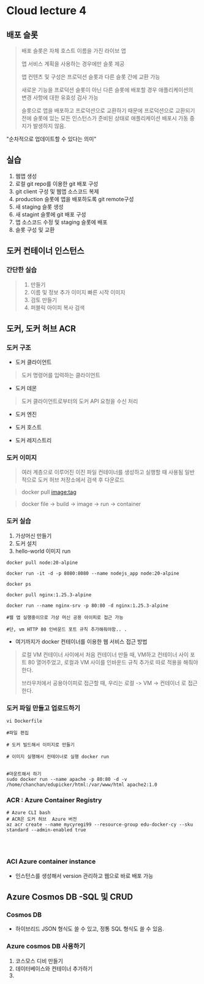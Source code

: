 # Cloud lecture 4 

## 배포 슬롯 
> 배포 슬롯은 자체 호스트 이름을 가진 라이브 앱
>
> 앱 서비스 계획을 사용하는 경우에만 슬롯 제공
>
> 앱 컨텐츠 및 구성은 프로덕션 슬롯과 다른 슬롯 간에 교환 가능
>
> 새로운 기능을 프로덕션 슬롯이 아닌 다른 슬롯에 배포할 경우 애플리케이션의 변경 사항에 대한 유효성 검사 가능
>
> 슬롯으로 앱을 배포하고 프로덕션으로 교환하기 때문에 프로덕션으로 교환되기 전에 슬롯에 있는 모든 인스턴스가 준비된 상태로 애플리케이션 배포시 가동 중지가 발생하지 않음. 
>
"순차적으로 업데이트할 수 있다는 의미" 


## 실습
1. 웹앱 생성
2. 로컬 git repo를 이용한 git 배포 구성
3. git client 구성 및 웹앱 소스코드 복제
4. production 슬롯에 앱을 배포하도록 git remote구성
5. 새 staging 슬롯 생성
6. 새 stagint 슬롯에 git 배포 구성
7. 앱 소스코드 수정 및 staging 슬롯에 배포
8. 슬롯 구성 및 교환 

## 도커 컨테이너 인스턴스 

### 간단한 실습 
> 1. 만들기
> 2. 이름 및 정보 추가 이미지 빠른 시작 이미지 
> 3. 검토 만들기 
> 4. 퍼블릭 아이피 복사 검색 
>

## 도커, 도커 허브 ACR

### 도커 구조
- 도커 클라이언트
> 도커 명령어를 입력하는 클라이언트
- 도커 데몬
> 도커 클라이언트로부터의 도커 API 요청을 수신 처리 
- 도커 엔진

- 도커 호스트
- 도커 레지스트리

### 도커 이미지 
> 여러 계층으로 이루어진 이진 파일 
> 컨테이너를 생성하고 실행할 때 사용됨
> 일반적으로 도커 허브 저장소에서 검색 후 다운로드 

> docker pull <image:tag>

> docker file -> build -> image -> run -> container


### 도커 실습
1. 가상머신 만들기 
2. 도커 설치
3. hello-world 이미지 run 

```
docker pull node:20-alpine

docker run -it -d -p 8080:8080 --name nodejs_app node:20-alpine

docker ps
```

```
docker pull nginx:1.25.3-alpine

docker run --name nginx-srv -p 80:80 -d nginx:1.25.3-alpine
```

```
#웹 앱 실행중이므로 가상 머신 공용 아이피로 접근 가능 

#단, vm HTTP 80 인바운드 포트 규칙 추가해줘야함.. .

```

- 여기까지가 docker 컨테이너를 이용한 웹 서비스 접근 방법 

> 로컬 VM 컨테이너 사이에서 처음 컨테이너 만들 때, VM하고 컨테이너 사이 포트 80 열어주었고, 로컬과 VM 사이를 인바운드 규칙 추가로 따로 적용을 해줘야한다. 
>
> 브라우저에서 공용아이피로 접근할 때, 우리는 로컬 -> VM -> 컨테이너 로 접근한다. 


### 도커 파일 만들고 업로드하기 

```
vi Dockerfile 

#파일 편집 

# 도커 빌드해서 이미지로 만들기
 
# 이미지 실행해서 컨테이너로 실행 docker run 


#마운트해서 하기 
sudo docker run --name apache -p 80:80 -d -v /home/chanchan/edupicker/html:/var/www/html apache2:1.0
```

### ACR : Azure Container Registry 

```
# Azure CLI bash  
# ACR은 도커 허브  Azure 버전 
az acr create --name mycyregi99 --resource-group edu-docker-cy --sku standard --admin-enabled true




```

### ACI Azure container instance 
- 인스턴스를 생성해서 version 관리하고 웹으로 바로 배포 가능 


## Azure Cosmos DB -SQL 및 CRUD  

### Cosmos DB
- 하이브리드 JSON 형식도 쓸 수 있고, 정통 SQL 형식도 쓸 수 있음. 


### Azure cosmos DB 사용하기
1. 코스모스 디비 만들기
2. 데이터베이스와 컨테이너 추가하기
3. 




